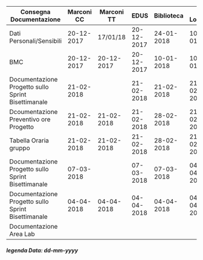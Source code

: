 | Consegna Documentazione | Marconi CC | Marconi TT | EDUS | Biblioteca | TX Logistik| 
|--- | --- | --- | --- | --- | --- | 
| Dati Personali/Sensibili | 20-12-2017  | 17/01/18 | 20-12-2017 | 24-01-2018 | 10-01-18 |
| BMC | 20-12-2017 | 20-12-2017 | 20-12-2017 | 10-01-2018 | 10-01-18 |
| Documentazione Progetto sullo Sprint Bisettimanale | 21-02-2018 |  | 21-02-2018 | 21-02-2018 | 21-02-2018 | 
| Dcoumentazione Preventivo ore Progetto | 21-02-2018 | 21-02-2018 | 21-02-2018 | 28-02-2018 | 21-02-2018 | 
| Tabella Oraria gruppo | 21-02-2018 | 21-02-2018 | 21-02-2018 | 28-02-2018 | 21-02-2018 | 
| Documentazione Progetto sullo Sprint Bisettimanale | 07-03-2018 |  | 07-03-2018 | 07-03-2018 | 04-04-2018 | 
| Documentazione Progetto sullo Sprint Bisettimanale | 04-04-2018 | 04-04-2018 | 04-04-2018 | 04-04-2018 | 04-04-2018 | 
| Documentazione Area Lab | | | | |

##### legenda Data: dd-mm-yyyy
